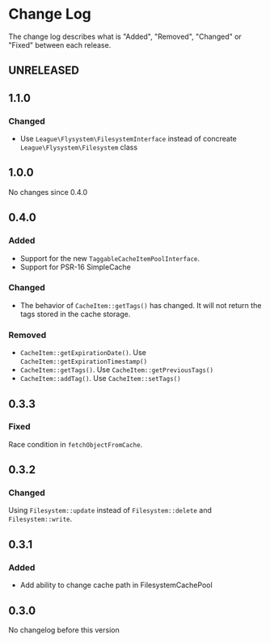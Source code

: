 # Change Log

The change log describes what is "Added", "Removed", "Changed" or "Fixed" between each release. 

## UNRELEASED

## 1.1.0

### Changed

- Use `League\Flysystem\FilesystemInterface` instead of concreate `League\Flysystem\Filesystem` class


## 1.0.0

No changes since 0.4.0

## 0.4.0

### Added

* Support for the new `TaggableCacheItemPoolInterface`. 
* Support for PSR-16 SimpleCache

### Changed

* The behavior of `CacheItem::getTags()` has changed. It will not return the tags stored in the cache storage. 

### Removed

* `CacheItem::getExpirationDate()`. Use `CacheItem::getExpirationTimestamp()`
* `CacheItem::getTags()`. Use `CacheItem::getPreviousTags()`
* `CacheItem::addTag()`. Use `CacheItem::setTags()`

## 0.3.3

### Fixed

Race condition in `fetchObjectFromCache`.

## 0.3.2

### Changed

Using `Filesystem::update` instead of `Filesystem::delete` and `Filesystem::write`.

## 0.3.1

### Added

* Add ability to change cache path in FilesystemCachePool

## 0.3.0

No changelog before this version
